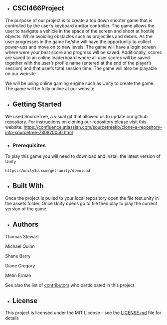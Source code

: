 + ## CSCI466Project

The purpose of our project is to create a top down shooter game that is controlled by the user’s keyboard and/or controller. The game allows the user to navigate a vehicle in the space of the screen and shoot at hostile objects. While avoiding obstacles such as projectiles and debris. As the user progresses in the game he/she will have the opportunity to collect power-ups and move on to new levels. The game will have a login screen where were your best score and progress will be saved. Additionally, scores are saved to an online leaderboard where all user scores will be saved together with the user’s profile name (entered at the end of the player’s session) and that user’s total session time. The game will also be playable on our website.

We will be using online gaming engine such as Unity to create the game. The game will be fully online at our website.

+ ## Getting Started

We used SourceTree, a visual git that allowed us to update our github repository. For instructions on cloning our repository please visit this website: https://confluence.atlassian.com/sourcetreekb/clone-a-repository-into-sourcetree-780870050.html

+ ### Prerequisites

To play this game you will need to download and install the latest version of Unity

```
https://unity3d.com/get-unity/download
```

+ ## Built With

Once the project is pulled to your local repository open the file test.unity in the assets folder. Once Unity opens go to file then play to play the current version of the game.

+ ## Authors

Thomas Stewart

Michael Quinn

Shane Barry

Diane Gregory

Metin Erman

See also the list of [contributors](https://github.com/maerman/CSCI466Project/graphs/contributors) who participated in this project.

+ ## License

This project is licensed under the MIT License - see the [LICENSE.md](LICENSE.md) file for details
